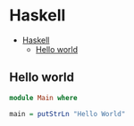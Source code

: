 # Haskell

<!--ts-->
* [Haskell](hasekll.md#haskell)
   * [Hello world](hasekll.md#hello-world)

<!-- Added by: runner, at: Mon Aug  2 15:06:10 UTC 2021 -->

<!--te-->

## Hello world
```haskell
module Main where

main = putStrLn "Hello World"
```
